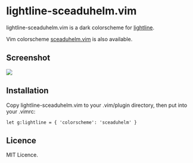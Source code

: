 # lightline-sceaduhelm.vim

lightline-sceaduhelm.vim is a dark colorscheme for [lightline](https://github.com/itchyny/lightline.vim).

Vim colorscheme [sceaduhelm.vim](https://github.com/wolf-dog/sceaduhelm.vim) is also available.

## Screenshot

![](http://to-mega-therion.net/assets/media/lightline-sceaduhelm_vim.png)

## Installation

Copy lightline-sceaduhelm.vim to your .vim/plugin directory, then put into your .vimrc:

    let g:lightline = { 'colorscheme': 'sceaduhelm' }

## Licence

MIT Licence.

